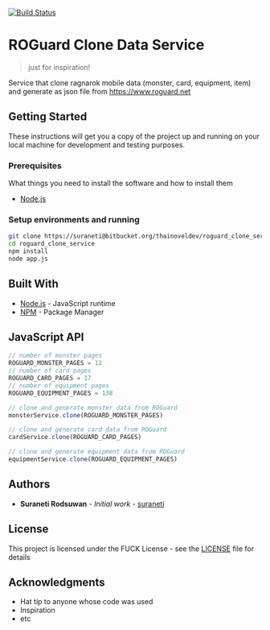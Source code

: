 [![Build Status](https://travis-ci.com/suraneti/roguard-clone-service.svg?branch=master)](https://travis-ci.com/suraneti/roguard-clone-service)

# ROGuard Clone Data Service 

> just for inspiration!

Service that clone ragnarok mobile data (monster, card, equipment, item) and generate as json file from https://www.roguard.net

## Getting Started

These instructions will get you a copy of the project up and running on your local machine for development and testing purposes.

### Prerequisites

What things you need to install the software and how to install them

* [Node.js](https://www.google.com)  

### Setup environments and running

```sh
git clone https://suraneti@bitbucket.org/thainoveldev/roguard_clone_service.git
cd roguard_clone_service
npm install
node app.js
```

## Built With

* [Node.js](https://www.google.com) - JavaScript runtime
* [NPM](https://www.npmjs.com/) - Package Manager

## JavaScript API

```js
// number of monster pages
ROGUARD_MONSTER_PAGES = 12
// number of card pages
ROGUARD_CARD_PAGES = 17
// number of equipment pages
ROGUARD_EQUIPMENT_PAGES = 138

// clone and generate monster data from ROGuard
monsterService.clone(ROGUARD_MONSTER_PAGES)

// clone and generate card data from ROGuard
cardService.clone(ROGUARD_CARD_PAGES)

// clone and generate equipment data from ROGuard
equipmentService.clone(ROGUARD_EQUIPMENT_PAGES)
```

## Authors

* **Suraneti Rodsuwan** - *Initial work* - [suraneti](https://github.com/suraneti)

## License

This project is licensed under the FUCK License - see the [LICENSE](LICENSE.fuck) file for details

## Acknowledgments

* Hat tip to anyone whose code was used
* Inspiration
* etc
